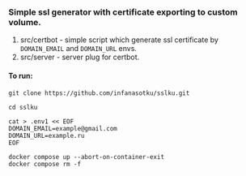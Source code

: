 ### Simple ssl generator with certificate exporting to custom volume.

1. src/certbot - simple script
   which generate ssl certificate by `DOMAIN_EMAIL` and `DOMAIN_URL` envs.
2. src/server - server plug for certbot.

#### To run:

```
git clone https://github.com/infanasotku/sslku.git

cd sslku

cat > .env1 << EOF
DOMAIN_EMAIL=example@gmail.com
DOMAIN_URL=example.ru
EOF

docker compose up --abort-on-container-exit
docker compose rm -f
```
